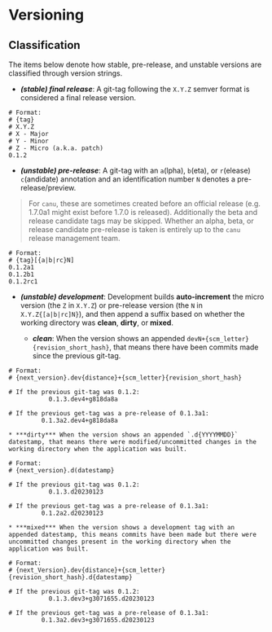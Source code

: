 # Versioning

## Classification

The items below denote how stable, pre-release, and unstable versions are classified through
version strings.


* ***(stable) final release***: A git-tag following the `X.Y.Z` semver format is considered a final release version.

```text
# Format:
# {tag}
# X.Y.Z
# X - Major
# Y - Minor
# Z - Micro (a.k.a. patch)
0.1.2
```


* ***(unstable) pre-release***: A git-tag with an `a`(lpha), `b`(eta), or `r`(elease) `c`(andidate) annotation and an identification number `N` denotes a pre-release/preview.

> For `canu`, these are sometimes created before an official release (e.g. 1.7.0a1 might exist before 1.7.0 is released).
> Additionally the beta and release candidate tags may be skipped.
> Whether an alpha, beta, or release candidate pre-release is taken is entirely up to the `canu` release management team.

```text
# Format:
# {tag}[{a|b|rc}N]
0.1.2a1
0.1.2b1
0.1.2rc1
```


* ***(unstable) development***: Development builds **auto-increment** the micro version (the `Z` in `X.Y.Z`) or pre-release version (the `N` in `X.Y.Z{[a|b|rc]N}`), and
then append a suffix based on whether the working directory was **clean**, **dirty**, or **mixed**.


    * ***clean***: When the version shows an appended `devN+{scm_letter}{revision_short_hash}`, that means there have been commits made since the previous git-tag.

```text
# Format:
# {next_version}.dev{distance}+{scm_letter}{revision_short_hash}

# If the previous git-tag was 0.1.2:
           0.1.3.dev4+g818da8a

# If the previous get-tag was a pre-release of 0.1.3a1:
         0.1.3a2.dev4+g818da8a
```


    * ***dirty*** When the version shows an appended `.d{YYYYMMDD}` datestamp, that means there were modified/uncommitted changes in the working directory when the application was built.

```text
# Format:
# {next_version}.d(datestamp}

# If the previous git-tag was 0.1.2:
           0.1.3.d20230123

# If the previous get-tag was a pre-release of 0.1.3a1:
         0.1.2a2.d20230123
```


    * ***mixed*** When the version shows a development tag with an appended datestamp, this means commits have been made but there were uncommitted changes present in the working directory when the application was built.

```text
# Format:
# {next_Version}.dev{distance}+{scm_letter}{revision_short_hash}.d{datestamp}

# If the previous git-tag was 0.1.2:
           0.1.3.dev3+g3071655.d20230123

# If the previous get-tag was a pre-release of 0.1.3a1:
         0.1.3a2.dev3+g3071655.d20230123
```

